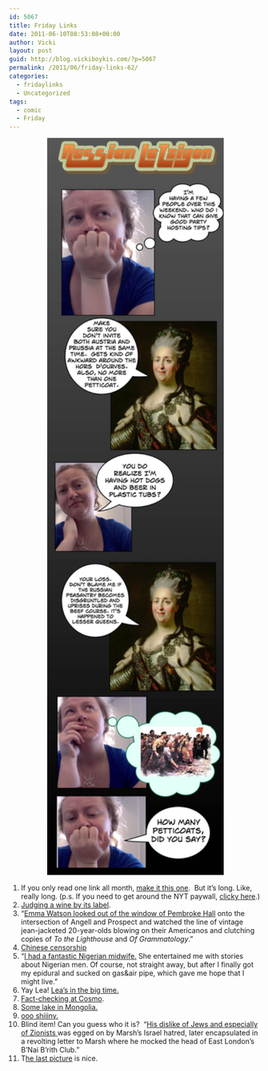 ```yaml
---
id: 5067
title: Friday Links
date: 2011-06-10T08:53:08+00:00
author: Vicki
layout: post
guid: http://blog.vickiboykis.com/?p=5067
permalink: /2011/06/friday-links-62/
categories:
  - fridaylinks
  - Uncategorized
tags:
  - comic
  - Friday
---
```

<p style="text-align: center;">
  <a href="https://raw.githubusercontent.com/veekaybee/wlb/gh-pages/assets/images/2011/06/revolution.jpg"><img class="aligncenter size-full wp-image-5076" title="revolution" src="https://raw.githubusercontent.com/veekaybee/wlb/gh-pages/assets/images/2011/06/revolution.jpg" alt="" width="353" height="1470" /></a>
</p>

  1. If you only read one link all month, <a href="http://www.nytimes.com/2011/06/12/magazine/a-rough-guide-to-disney-world.html" target="_blank">make it this one</a>.  But it&#8217;s long. Like, really long. (p.s. If you need to get around the NYT paywall, <a href="http://euri.ca/2011/03/get-around-new-york-times-20-article-limit/" target="_blank">clicky here</a>.)
  2. <a href="http://newyork.grubstreet.com/2011/06/sloshed_maybe_we_should_be_jud.html" target="_blank">Judging a wine by its label</a>.
  3. &#8220;<a href="http://www.theawl.com/2011/06/why-emma-watson-really-left-brown" target="_blank">Emma Watson looked out of the window of Pembroke Hall</a> onto the intersection of Angell and Prospect and watched the line of vintage jean-jacketed 20-year-olds blowing on their Americanos and clutching copies of _To the Lighthouse_ and _Of Grammatology_.&#8221;
  4. <a href="http://www.economist.com/blogs/prospero/2011/06/chinese-censorship" target="_blank">Chinese censorship</a>
  5. &#8220;<a href="http://scaryazeri.blogspot.com/2011/06/where-did-my-brain-go.html" target="_blank">I had a fantastic Nigerian midwife.</a> She entertained me with stories about Nigerian men. Of course, not straight away, but after I finally got my epidural and sucked on gas&air pipe, which gave me hope that I might live.&#8221;
  6. Yay Lea! <a href="http://www.jewcy.com/arts-and-culture/the-big-jewcy-lea-zeltserman-blogging-the-soviet-jewish-experience" target="_blank">Lea&#8217;s in the big time.</a>
  7. <a href="http://www.slate.com/id/2294870/" target="_blank">Fact-checking at Cosmo</a>.
  8. <a href="http://www.eurasianet.org/node/63059" target="_blank">Some lake in Mongolia. </a>
  9. <a href="http://wordswithoutborders.org/issue/may-2011/" target="_blank">ooo shiiiny.</a>
 10. Blind item! Can you guess who it is?  &#8220;<a href="http://kottke.org/11/06/the-unpleasant-roald-dahl" target="_blank">His dislike of Jews and especially of Zionists </a>was egged on by Marsh&#8217;s Israel hatred, later encapsulated in a revolting letter to Marsh where he mocked the head of East London&#8217;s B&#8217;Nai B&#8217;rith Club.&#8221;
 11. T<a href="http://www.rimarama.com/2011/06/why-did-the-turtle-cross-the-road.html" target="_blank">he last picture</a> is nice.